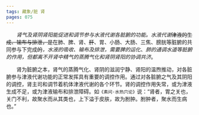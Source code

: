 ```yaml
---
tags: 藏象/脏 肾
pages: 075
---
```

&emsp;&emsp;<dfn>肾气及肾阴肾阳能促进和调节参与水液代谢各脏腑的功能。水液代谢</dfn>~~津液的生成、输布与排泄，是~~在肺、脾、肾、~~肝~~、胃、小肠、大肠、三焦、膀胱等脏腑的共同参与下完成~~的~~<dfn>，水液的吸收、输布及排泄，需要脾的运化、肺的通调水道等脏腑的作用，但都离不开肾中精气的蒸腾气化和肾阴肾阳的协调共济</dfn>。

&emsp;&emsp;肾为脏腑之本，肾气的蒸腾气化、肾阴的滋润宁静、肾阳的温煦推动，对各脏腑参与津液代谢功能的正常发挥具有重要的调控作用。通过对各脏腑之气及其阴阳的调控，肾主司和调节着机体津液代谢的各个环节。肾的调控作用失常，或为津液生成不足，或为津液输布和排泄障碍。如`《素问·水热穴论》`说：“肾者，胃之关也，关门不利，故聚水而从其类也，上下溢于皮肤，故为胕肿。胕肿者，聚水而生病也。”
